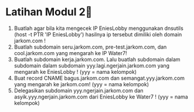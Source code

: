 # Latihan Modul 2📝

1. Buatlah agar bila kita mengecek IP EniesLobby menggunakan dnsutils (host -t PTR 'IP EniesLobby') hasilnya ip tersebut dimiliki oleh domain jarkom.com !
2. Buatlah subdomain seru.jarkom.com, pre-test.jarkom.com, dan cool.jarkom.com yang mengarah ke IP Water7!
3. Buatlah subdomain kerja.jarkom.com. Lalu buatlah subdomain dalam subdomain dalam subdomain yyy.lagi.ngerjain.jarkom.com yang mengarah ke EniesLobby ! (yyy = nama kelompok)
4. Buat record CNAME bagus.jarkom.com dan semangat.yyy.jarkom.com yang mengarah ke jarkom.com! (yyy = nama kelompok)
5. Delegasikan subdomain yyy.ngerjain.jarkom.com dan asyik.yyy.ngerjain.jarkom.com dari EniesLobby ke Water7 ! (yyy = nama kelompok)
